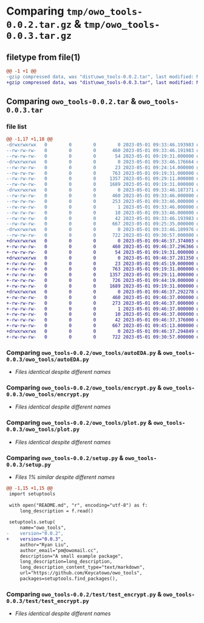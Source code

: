 # Comparing `tmp/owo_tools-0.0.2.tar.gz` & `tmp/owo_tools-0.0.3.tar.gz`

## filetype from file(1)

```diff
@@ -1 +1 @@
-gzip compressed data, was "dist\owo_tools-0.0.2.tar", last modified: Mon May  1 09:33:46 2023, max compression
+gzip compressed data, was "dist\owo_tools-0.0.3.tar", last modified: Mon May  1 09:46:37 2023, max compression
```

## Comparing `owo_tools-0.0.2.tar` & `owo_tools-0.0.3.tar`

### file list

```diff
@@ -1,17 +1,18 @@
-drwxrwxrwx   0        0        0        0 2023-05-01 09:33:46.193983 owo_tools-0.0.2/
--rw-rw-rw-   0        0        0      460 2023-05-01 09:33:46.191983 owo_tools-0.0.2/PKG-INFO
--rw-rw-rw-   0        0        0       54 2023-05-01 09:19:31.000000 owo_tools-0.0.2/README.md
-drwxrwxrwx   0        0        0        0 2023-05-01 09:33:46.176664 owo_tools-0.0.2/owo_tools/
--rw-rw-rw-   0        0        0       23 2023-05-01 09:24:14.000000 owo_tools-0.0.2/owo_tools/__init__.py
--rw-rw-rw-   0        0        0      763 2023-05-01 09:19:31.000000 owo_tools-0.0.2/owo_tools/autoEDA.py
--rw-rw-rw-   0        0        0     1357 2023-05-01 09:29:11.000000 owo_tools-0.0.2/owo_tools/encrypt.py
--rw-rw-rw-   0        0        0     1689 2023-05-01 09:19:31.000000 owo_tools-0.0.2/owo_tools/plot.py
-drwxrwxrwx   0        0        0        0 2023-05-01 09:33:46.187371 owo_tools-0.0.2/owo_tools.egg-info/
--rw-rw-rw-   0        0        0      460 2023-05-01 09:33:46.000000 owo_tools-0.0.2/owo_tools.egg-info/PKG-INFO
--rw-rw-rw-   0        0        0      253 2023-05-01 09:33:46.000000 owo_tools-0.0.2/owo_tools.egg-info/SOURCES.txt
--rw-rw-rw-   0        0        0        1 2023-05-01 09:33:46.000000 owo_tools-0.0.2/owo_tools.egg-info/dependency_links.txt
--rw-rw-rw-   0        0        0       10 2023-05-01 09:33:46.000000 owo_tools-0.0.2/owo_tools.egg-info/top_level.txt
--rw-rw-rw-   0        0        0       42 2023-05-01 09:33:46.193983 owo_tools-0.0.2/setup.cfg
--rw-rw-rw-   0        0        0      667 2023-05-01 09:25:35.000000 owo_tools-0.0.2/setup.py
-drwxrwxrwx   0        0        0        0 2023-05-01 09:33:46.189976 owo_tools-0.0.2/test/
--rw-rw-rw-   0        0        0      722 2023-05-01 09:30:57.000000 owo_tools-0.0.2/test/test_encrypt.py
+drwxrwxrwx   0        0        0        0 2023-05-01 09:46:37.374003 owo_tools-0.0.3/
+-rw-rw-rw-   0        0        0      460 2023-05-01 09:46:37.296366 owo_tools-0.0.3/PKG-INFO
+-rw-rw-rw-   0        0        0       54 2023-05-01 09:19:31.000000 owo_tools-0.0.3/README.md
+drwxrwxrwx   0        0        0        0 2023-05-01 09:46:37.281350 owo_tools-0.0.3/owo_tools/
+-rw-rw-rw-   0        0        0       23 2023-05-01 09:45:19.000000 owo_tools-0.0.3/owo_tools/__init__.py
+-rw-rw-rw-   0        0        0      763 2023-05-01 09:19:31.000000 owo_tools-0.0.3/owo_tools/autoEDA.py
+-rw-rw-rw-   0        0        0     1357 2023-05-01 09:29:11.000000 owo_tools-0.0.3/owo_tools/encrypt.py
+-rw-rw-rw-   0        0        0      726 2023-05-01 09:44:19.000000 owo_tools-0.0.3/owo_tools/notify.py
+-rw-rw-rw-   0        0        0     1689 2023-05-01 09:19:31.000000 owo_tools-0.0.3/owo_tools/plot.py
+drwxrwxrwx   0        0        0        0 2023-05-01 09:46:37.292278 owo_tools-0.0.3/owo_tools.egg-info/
+-rw-rw-rw-   0        0        0      460 2023-05-01 09:46:37.000000 owo_tools-0.0.3/owo_tools.egg-info/PKG-INFO
+-rw-rw-rw-   0        0        0      273 2023-05-01 09:46:37.000000 owo_tools-0.0.3/owo_tools.egg-info/SOURCES.txt
+-rw-rw-rw-   0        0        0        1 2023-05-01 09:46:37.000000 owo_tools-0.0.3/owo_tools.egg-info/dependency_links.txt
+-rw-rw-rw-   0        0        0       10 2023-05-01 09:46:37.000000 owo_tools-0.0.3/owo_tools.egg-info/top_level.txt
+-rw-rw-rw-   0        0        0       42 2023-05-01 09:46:37.376000 owo_tools-0.0.3/setup.cfg
+-rw-rw-rw-   0        0        0      667 2023-05-01 09:45:13.000000 owo_tools-0.0.3/setup.py
+drwxrwxrwx   0        0        0        0 2023-05-01 09:46:37.294849 owo_tools-0.0.3/test/
+-rw-rw-rw-   0        0        0      722 2023-05-01 09:30:57.000000 owo_tools-0.0.3/test/test_encrypt.py
```

### Comparing `owo_tools-0.0.2/owo_tools/autoEDA.py` & `owo_tools-0.0.3/owo_tools/autoEDA.py`

 * *Files identical despite different names*

### Comparing `owo_tools-0.0.2/owo_tools/encrypt.py` & `owo_tools-0.0.3/owo_tools/encrypt.py`

 * *Files identical despite different names*

### Comparing `owo_tools-0.0.2/owo_tools/plot.py` & `owo_tools-0.0.3/owo_tools/plot.py`

 * *Files identical despite different names*

### Comparing `owo_tools-0.0.2/setup.py` & `owo_tools-0.0.3/setup.py`

 * *Files 1% similar despite different names*

```diff
@@ -1,15 +1,15 @@
 import setuptools
 
 with open("README.md", "r", encoding="utf-8") as f:
     long_description = f.read()
 
 setuptools.setup(
     name="owo_tools",
-    version="0.0.2",
+    version="0.0.3",
     author="Ryan Liu",
     author_email="pm@owomail.cc",
     description="A small example package",
     long_description=long_description,
     long_description_content_type="text/markdown",
     url="https://github.com/Keycatowo/owo_tools",
     packages=setuptools.find_packages(),
```

### Comparing `owo_tools-0.0.2/test/test_encrypt.py` & `owo_tools-0.0.3/test/test_encrypt.py`

 * *Files identical despite different names*

